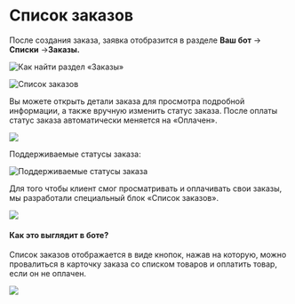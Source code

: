 # Список заказов

После создания заказа, заявка отобразится в разделе **Ваш бот** → **Списки** →**Заказы.**

![Как найти раздел «Заказы»](../../../../.gitbook/assets/w0RCB3ufq\_8.jpg)

![Список заказов](../../../../.gitbook/assets/EJ2o-jRS114.jpg)

Вы можете открыть детали заказа для просмотра подробной информации, а также вручную изменить статус заказа. После оплаты статус заказа автоматически меняется на «Оплачен».

![](../../../../.gitbook/assets/mMwe9-uH-6A.jpg)

Поддерживаемые статусы заказа:

![Поддерживаемые статусы заказа](../../../../.gitbook/assets/2Ongp9EWXA4.jpg)

Для того чтобы клиент смог просматривать и оплачивать свои заказы, мы разработали специальный блок «Список заказов».

![](../../../../.gitbook/assets/BBC5UwGWY10-2.jpg)

#### Как это выглядит в боте?

Список заказов отображается в виде кнопок, нажав на которую, можно провалиться в карточку заказа со списком товаров и оплатить товар, если он не оплачен.

![](../../../../.gitbook/assets/v3NsrnG7t8E.jpg)

